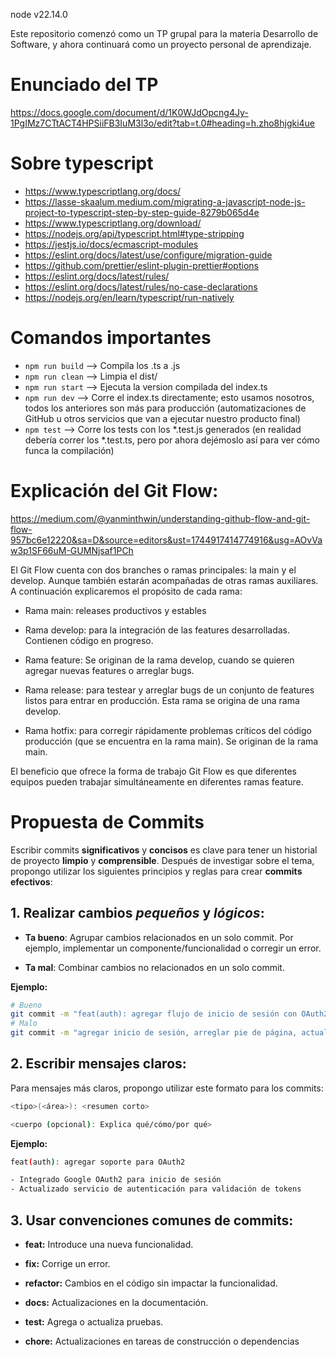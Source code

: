 node v22.14.0

Este repositorio comenzó como un TP grupal para la materia Desarrollo de Software, y ahora continuará como un proyecto personal de aprendizaje.

# Enunciado del TP

https://docs.google.com/document/d/1K0WJdOpcng4Jy-1PgIMz7CTtACT4HPSiiFB3IuM3l3o/edit?tab=t.0#heading=h.zho8hjgki4ue

# Sobre typescript
- https://www.typescriptlang.org/docs/
- https://lasse-skaalum.medium.com/migrating-a-javascript-node-js-project-to-typescript-step-by-step-guide-8279b065d4e
- https://www.typescriptlang.org/download/
- https://nodejs.org/api/typescript.html#type-stripping
- https://jestjs.io/docs/ecmascript-modules
- https://eslint.org/docs/latest/use/configure/migration-guide
- https://github.com/prettier/eslint-plugin-prettier#options
- https://eslint.org/docs/latest/rules/
- https://eslint.org/docs/latest/rules/no-case-declarations
- https://nodejs.org/en/learn/typescript/run-natively

# Comandos importantes
- `npm run build` --> Compila los .ts a .js
- `npm run clean` --> Limpia el dist/
- `npm run start` --> Ejecuta la version compilada del index.ts
- `npm run dev` --> Corre el index.ts directamente; esto usamos nosotros, todos los anteriores son más para producción (automatizaciones de GitHub u otros servicios que van a ejecutar nuestro producto final)
- `npm test` --> Corre los tests con los *.test.js generados (en realidad debería correr los *.test.ts, pero por ahora dejémoslo así para ver cómo funca la compilación)

# Explicación del Git Flow:

https://medium.com/@yanminthwin/understanding-github-flow-and-git-flow-957bc6e12220&sa=D&source=editors&ust=1744917414774916&usg=AOvVaw3p1SF66uM-GUMNjsaf1PCh

El Git Flow cuenta con dos branches o ramas principales: la main y el develop. Aunque también estarán acompañadas de otras ramas auxiliares. A continuación explicaremos el propósito de cada rama:

- Rama main: releases productivos y estables

- Rama develop: para la integración de las features desarrolladas. Contienen código en progreso.

- Rama feature: Se originan de la rama develop, cuando se quieren agregar nuevas features o arreglar bugs.

- Rama release: para testear y arreglar bugs de un conjunto de features listos para entrar en producción. Esta rama se origina de una rama develop.

- Rama hotfix: para corregir rápidamente problemas críticos del código producción (que se encuentra en la rama main). Se originan de la rama main.

El beneficio que ofrece la forma de trabajo Git Flow es que diferentes equipos pueden trabajar simultáneamente en diferentes ramas feature. 

# Propuesta de Commits
Escribir commits **significativos** y **concisos** es clave para tener un historial de proyecto **limpio** y **comprensible**. Después de investigar sobre el tema, propongo utilizar los siguientes principios y reglas para crear **commits efectivos**:

## 1. Realizar cambios _pequeños_ y _lógicos_:
- **Ta bueno**: Agrupar cambios relacionados en un solo commit. Por ejemplo, implementar un componente/funcionalidad o corregir un error.

- **Ta mal**: Combinar cambios no relacionados en un solo commit.

**Ejemplo:**
```bash
# Bueno
git commit -m "feat(auth): agregar flujo de inicio de sesión con OAuth2"
# Malo
git commit -m "agregar inicio de sesión, arreglar pie de página, actualizar estilos"
```

## 2. Escribir mensajes claros:
Para mensajes más claros, propongo utilizar este formato para los commits:
```bash
<tipo>(<área>): <resumen corto>

<cuerpo (opcional): Explica qué/cómo/por qué>
```

**Ejemplo:**
```bash
feat(auth): agregar soporte para OAuth2

- Integrado Google OAuth2 para inicio de sesión
- Actualizado servicio de autenticación para validación de tokens
```

## 3. Usar convenciones comunes de commits: 
- **feat:** Introduce una nueva funcionalidad.

- **fix:** Corrige un error.

- **refactor:** Cambios en el código sin impactar la funcionalidad.

- **docs:** Actualizaciones en la documentación.
 
- **test:** Agrega o actualiza pruebas.
 
- **chore:** Actualizaciones en tareas de construcción o dependencias 

